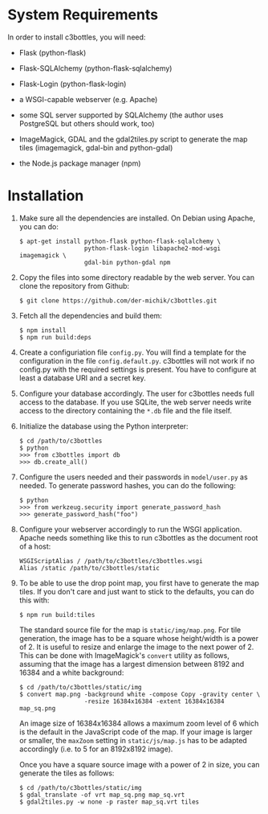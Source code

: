 # System Requirements

In order to install c3bottles, you will need:

*   Flask (python-flask)

*   Flask-SQLAlchemy (python-flask-sqlalchemy)

*   Flask-Login (python-flask-login)

*   a WSGI-capable webserver (e.g. Apache)

*   some SQL server supported by SQLAlchemy
    (the author uses PostgreSQL but others should work, too)

*   ImageMagick, GDAL and the gdal2tiles.py script to generate the map tiles
    (imagemagick, gdal-bin and python-gdal)

*   the Node.js package manager (npm)

# Installation

1.  Make sure all the dependencies are installed.
    On Debian using Apache, you can do:

        $ apt-get install python-flask python-flask-sqlalchemy \
                          python-flask-login libapache2-mod-wsgi imagemagick \
                          gdal-bin python-gdal npm

2.  Copy the files into some directory readable by the web server.
    You can clone the repository from Github:

        $ git clone https://github.com/der-michik/c3bottles.git

3.  Fetch all the dependencies and build them:

        $ npm install
        $ npm run build:deps

4.  Create a configuriation file `config.py`. You will find a template for the
    configuration in the file `config.default.py`. c3bottles will not work if
    no config.py with the required settings is present. You have to configure
    at least a database URI and a secret key.

5.  Configure your database accordingly. The user for c3bottles needs full
    access to the database. If you use SQLite, the web server needs write
    access to the directory containing the `*.db` file and the file itself.

6.  Initialize the database using the Python interpreter:

        $ cd /path/to/c3bottles
        $ python
        >>> from c3bottles import db
        >>> db.create_all()

7.  Configure the users needed and their passwords in `model/user.py` as
    needed. To generate password hashes, you can do the following:

        $ python
        >>> from werkzeug.security import generate_password_hash
        >>> generate_password_hash("foo")

8.  Configure your webserver accordingly to run the WSGI application. Apache
    needs something like this to run c3bottles as the document root of a host:

        WSGIScriptAlias / /path/to/c3bottles/c3bottles.wsgi
        Alias /static /path/to/c3bottles/static

9.  To be able to use the drop point map, you first have to generate the map
    tiles. If you don't care and just want to stick to the defaults, you can
    do this with:

        $ npm run build:tiles

    The standard source file for the map is `static/img/map.png`. For
    tile generation, the image has to be a square whose height/width is a
    power of 2. It is useful to resize and enlarge the image to the next power
    of 2. This can be done with ImageMagick's `convert` utility as follows,
    assuming that the image has a largest dimension between 8192 and 16384 and
    a white background:

        $ cd /path/to/c3bottles/static/img
        $ convert map.png -background white -compose Copy -gravity center \
                          -resize 16384x16384 -extent 16384x16384 map_sq.png

    An image size of 16384x16384 allows a maximum zoom level of 6 which is the
    default in the JavaScript code of the map. If your image is larger or
    smaller, the `maxZoom` setting in `static/js/map.js` has to be adapted
    accordingly (i.e. to 5 for an 8192x8192 image).

    Once you have a square source image with a power of 2 in size, you can
    generate the tiles as follows:

        $ cd /path/to/c3bottles/static/img
        $ gdal_translate -of vrt map_sq.png map_sq.vrt
        $ gdal2tiles.py -w none -p raster map_sq.vrt tiles

